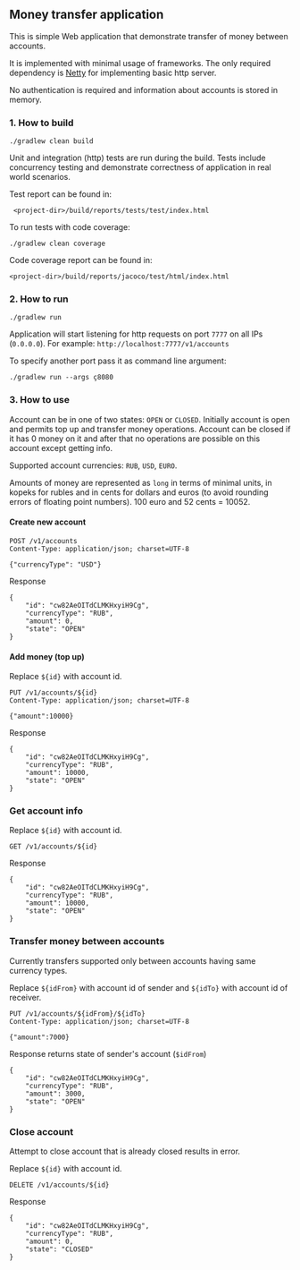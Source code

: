## Money transfer application

This is simple Web application that demonstrate transfer of money between accounts.

It is implemented with minimal usage of frameworks.
The only required dependency is [Netty](https://netty.io) for implementing basic http server.

No authentication is required and information about accounts is stored in memory.

### 1. How to build

    ./gradlew clean build

Unit and integration (http) tests are run during the build. Tests include concurrency testing and demonstrate correctness of application in real world scenarios.

Test report can be found in:

     <project-dir>/build/reports/tests/test/index.html

To run tests with code coverage:

    ./gradlew clean coverage
    
Code coverage report can be found in:

    <project-dir>/build/reports/jacoco/test/html/index.html

### 2. How to run

    ./gradlew run

Application will start listening for http requests on port `7777` on all IPs (`0.0.0.0`).
For example: `http://localhost:7777/v1/accounts`

To specify another port pass it as command line argument:

    ./gradlew run --args ç8080

### 3. How to use

Account can be in one of two states: `OPEN` or `CLOSED`.
Initially account is open and permits top up and transfer money operations.
Account can be closed if it has 0 money on it and after that no operations are possible on this account except getting info.

Supported account currencies: `RUB`, `USD`, `EURO`.

Amounts of money are represented as `long` in terms of minimal units, in kopeks for rubles and in cents for dollars and euros (to avoid rounding errors of floating point numbers). 100 euro and 52 cents = 10052.

#### Create new account

    POST /v1/accounts
    Content-Type: application/json; charset=UTF-8

    {"currencyType": "USD"}

Response

    {
        "id": "cw82AeOITdCLMKHxyiH9Cg",
        "currencyType": "RUB",
        "amount": 0,
        "state": "OPEN"
    }

#### Add money (top up)

Replace `${id}` with account id. 

    PUT /v1/accounts/${id}
    Content-Type: application/json; charset=UTF-8

    {"amount":10000}

Response

    {
        "id": "cw82AeOITdCLMKHxyiH9Cg",
        "currencyType": "RUB",
        "amount": 10000,
        "state": "OPEN"
    }

### Get account info

Replace `${id}` with account id.

    GET /v1/accounts/${id}

Response

    {
        "id": "cw82AeOITdCLMKHxyiH9Cg",
        "currencyType": "RUB",
        "amount": 10000,
        "state": "OPEN"
    }

### Transfer money between accounts

Currently transfers supported only between accounts having same currency types.

Replace `${idFrom}` with account id of sender and `${idTo}` with account id of receiver.

    PUT /v1/accounts/${idFrom}/${idTo}
    Content-Type: application/json; charset=UTF-8
 
    {"amount":7000}

Response returns state of sender's account (`$idFrom`)

    {
        "id": "cw82AeOITdCLMKHxyiH9Cg",
        "currencyType": "RUB",
        "amount": 3000,
        "state": "OPEN"
    }

### Close account

Attempt to close account that is already closed results in error.

Replace `${id}` with account id.

    DELETE /v1/accounts/${id}

Response

    {
        "id": "cw82AeOITdCLMKHxyiH9Cg",
        "currencyType": "RUB",
        "amount": 0,
        "state": "CLOSED"
    } 